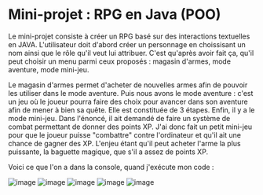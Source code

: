 # Mini-projet : RPG en Java (POO)

Le mini-projet consiste à créer un RPG basé sur des interactions textuelles en JAVA.
L'utilisateur doit d'abord créer un personnage en choissisant un nom ainsi que le rôle qu'il veut lui attribuer. 
C'est qu'après avoir fait ça, qu'il peut choisir un menu parmi ceux proposés : magasin d'armes, mode aventure, mode mini-jeu.

Le magasin d'armes permet d'acheter de nouvelles armes afin de pouvoir les utiliser dans le mode aventure. 
Puis nous avons le mode aventure : c'est un jeu où le joueur pourra faire des choix pour avancer dans son aventure afin de mener à bien sa quête.
Elle est constituée de 3 étapes. 
Enfin, il y a le mode mini-jeu. Dans l'énoncé, il ait demandé de faire un système de combat permettant de donner des points XP. J'ai donc fait un petit mini-jeu pour que le joueur puisse "combattre" contre l'ordinateur et qu'il ait une chance de gagner des XP. 
L'enjeu étant qu'il peut acheter l'arme la plus puissante, la baguette magique, que s'il a assez de points XP. 



Voici ce que l'on a dans la console, quand j'exécute mon code : 

![image](https://user-images.githubusercontent.com/90463820/140826016-55212546-f7ed-4e59-8fe2-7d0a555908f2.png)
![image](https://user-images.githubusercontent.com/90463820/140826005-257e5f51-b469-4141-aa5f-1fbed836165e.png)
![image](https://user-images.githubusercontent.com/90463820/140825994-231edb48-0be8-48fb-b015-fc56c43dec35.png)
![image](https://user-images.githubusercontent.com/90463820/140825979-7936425c-a403-4f74-96c7-217cedcd0190.png)
![image](https://user-images.githubusercontent.com/90463820/140825898-ab27a3b0-99f8-4434-bdbd-5f205327bf1c.png)
